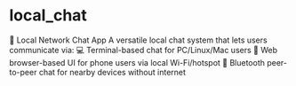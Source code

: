 # local_chat
🧩 Local Network Chat App A versatile local chat system that lets users communicate via:  💻 Terminal-based chat for PC/Linux/Mac users  📱 Web browser-based UI for phone users via local Wi-Fi/hotspot  🔵 Bluetooth peer-to-peer chat for nearby devices without internet 
